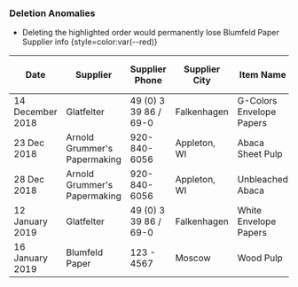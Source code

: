 ### Deletion Anomalies

* Deleting the highlighted order would permanently lose Blumfeld Paper Supplier info {style=color:var(--red)} 

<div class="tiny">

<table>
<thead>
<tr>
<th>Date</th>
<th>Supplier</th>
<th>Supplier Phone</th>
<th>Supplier City</th>
<th>Item Name</th>
<th>Item Amount</th>
<th>Item Unit</th>
<th>Item Unit Cost</th>
<th>Item Total Cost</th>
<th>Shipping Status</th>
</tr>
</thead>
<tbody>
<tr>
<td>14 December 2018</td>
<td>Glatfelter</td>
<td>49 (0) 3 39 86 / 69-0</td>
<td>Falkenhagen</td>
<td>G-Colors Envelope Papers</td>
<td>2000</td>
<td>lbs</td>
<td>$0.62</td>
<td>$1240.00</td>
<td>Preparing</td>
</tr>
<tr>
<td>23 Dec 2018</td>
<td>Arnold Grummer's Papermaking</td>
<td>920-840-6056</td>
<td>Appleton, WI</td>
<td>Abaca Sheet Pulp</td>
<td>50</td>
<td>lbs</td>
<td>$11.20</td>
<td>$560.00</td>
<td>Shipped</td>
</tr>
<tr>
<td>28 Dec 2018</td>
<td>Arnold Grummer's Papermaking</td>
<td>920-840-6056</td>
<td>Appleton, WI</td>
<td>Unbleached Abaca</td>
<td>1</td>
<td>Bale</td>
<td>$1499.00</td>
<td>$1499.00</td>
<td>Shipped</td>
</tr>
<tr>
<td>12 January 2019</td>
<td>Glatfelter</td>
<td>49 (0) 3 39 86 / 69-0</td>
<td>Falkenhagen</td>
<td>White Envelope Papers</td>
<td>2000</td>
<td>lbs</td>
<td>$0.52</td>
<td>$1040.00</td>
<td>Preparing</td>
</tr>
<tr class="background-red">
<td>16 January 2019</td>
<td>Blumfeld Paper</td>
<td>123 - 4567</td>
<td>Moscow</td>
<td>Wood Pulp</td>
<td>1000</td>
<td>lbs</td>
<td>$0.20</td>
<td>$200.00</td>
<td>Shipped</td>
</tr>
</tbody></table>

</div>